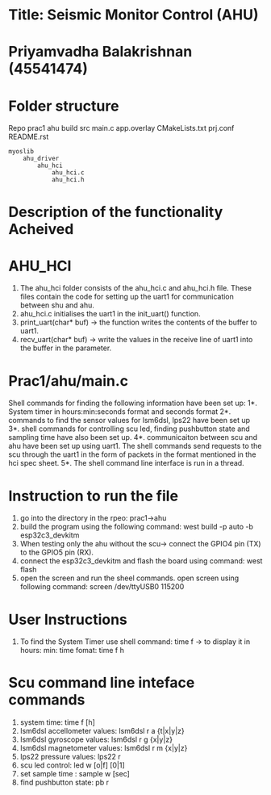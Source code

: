 Title: Seismic Monitor Control (AHU)
=====================================

Priyamvadha Balakrishnan (45541474)
===================================

Folder structure
=================
Repo
    prac1
        ahu
            build
            src
                main.c
            app.overlay
            CMakeLists.txt
            prj.conf
            README.rst

    myoslib
        ahu_driver
            ahu_hci
                ahu_hci.c
                ahu_hci.h

Description of the functionality Acheived
==========================================
AHU_HCI 
=======

1. The ahu_hci folder consists of the ahu_hci.c and ahu_hci.h file. 
These files contain the code for setting up the uart1 for communication between shu and ahu.
2. ahu_hci.c initialises the uart1 in the init_uart() function.
3. print_uart(char* buf) -> the function writes the contents of the buffer to uart1.
4. recv_uart(char* buf) -> write the values in the receive line of uart1 into the buffer in the parameter.

Prac1/ahu/main.c 
================
Shell commands for finding the following information have been set up:
1*. System timer in hours:min:seconds format and seconds format
2*. commands to find the sensor values for lsm6dsl, lps22 have been set up
3*. shell commands for controlling scu led, finding pushbutton state and sampling time have also been set up.
4*. communicaiton between scu and ahu have been set up using uart1. The shell commands send requests to the scu through the uart1 in the form of packets in the format mentioned in the hci spec sheet.
5*. The shell command line interface is run in a thread.

Instruction to run the file
============================
1. go into the directory in the rpeo: prac1->ahu
2. build the program using the following command: west build -p auto -b esp32c3_devkitm
3. When testing only the ahu without the scu-> connect the GPIO4 pin (TX) to the GPIO5 pin (RX).
4. connect the esp32c3_devkitm and flash the board using command: west flash
5. open the screen and run the sheel commands. open screen using following command: screen /dev/ttyUSB0 115200

User Instructions 
=================
1. To find the System Timer use shell command: time f
-> to display it in hours: min: time fomat: time f h

Scu command line inteface commands
==================================
1. system time: time f [h]
2. lsm6dsl accellometer values: lsm6dsl r a {t|x|y|z}
3. lsm6dsl gyroscope values: lsm6dsl r g {x|y|z}
4. lsm6dsl magnetometer values: lsm6dsl r m {x|y|z}
5. lps22 pressure values: lps22 r
6. scu led control: led w [o|f] [0|1]
7. set sample time : sample w [sec]
8. find pushbutton state: pb r
